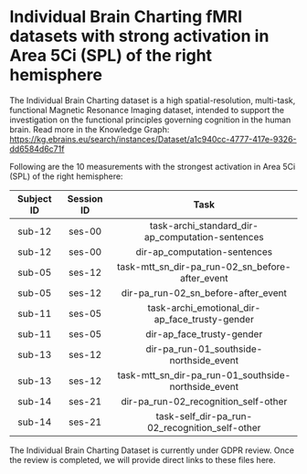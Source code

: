 # Individual Brain Charting fMRI datasets with strong activation in Area 5Ci (SPL) of the right hemisphere

The Individual Brain Charting dataset is a high spatial-resolution, multi-task, functional Magnetic Resonance Imaging dataset, intended to support the investigation on the functional principles governing cognition in the human brain.
Read more in the Knowledge Graph: https://kg.ebrains.eu/search/instances/Dataset/a1c940cc-4777-417e-9326-dd6584d6c71f

Following are the 10 measurements with the strongest activation in Area 5Ci (SPL) of the right hemisphere:

| Subject ID | Session ID | Task |
| :-: | :-: | :-: |
| sub-12 | ses-00 | task-archi_standard_dir-ap_computation-sentences|
| sub-12 | ses-00 | dir-ap_computation-sentences|
| sub-05 | ses-12 | task-mtt_sn_dir-pa_run-02_sn_before-after_event|
| sub-05 | ses-12 | dir-pa_run-02_sn_before-after_event|
| sub-11 | ses-05 | task-archi_emotional_dir-ap_face_trusty-gender|
| sub-11 | ses-05 | dir-ap_face_trusty-gender|
| sub-13 | ses-12 | dir-pa_run-01_southside-northside_event|
| sub-13 | ses-12 | task-mtt_sn_dir-pa_run-01_southside-northside_event|
| sub-14 | ses-21 | dir-pa_run-02_recognition_self-other|
| sub-14 | ses-21 | task-self_dir-pa_run-02_recognition_self-other|


The Individual Brain Charting Dataset is currently under GDPR review. Once the review is completed, we will provide direct links to these files here.